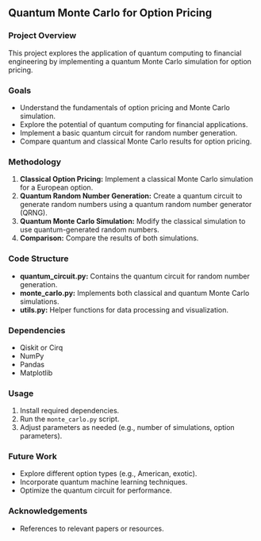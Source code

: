 ## Quantum Monte Carlo for Option Pricing

### Project Overview
This project explores the application of quantum computing to financial engineering by implementing a quantum Monte Carlo simulation for option pricing.

### Goals
* Understand the fundamentals of option pricing and Monte Carlo simulation.
* Explore the potential of quantum computing for financial applications.
* Implement a basic quantum circuit for random number generation.
* Compare quantum and classical Monte Carlo results for option pricing.

### Methodology
1. **Classical Option Pricing:** Implement a classical Monte Carlo simulation for a European option.
2. **Quantum Random Number Generation:** Create a quantum circuit to generate random numbers using a quantum random number generator (QRNG).
3. **Quantum Monte Carlo Simulation:** Modify the classical simulation to use quantum-generated random numbers.
4. **Comparison:** Compare the results of both simulations.

### Code Structure
* **quantum_circuit.py:** Contains the quantum circuit for random number generation.
* **monte_carlo.py:** Implements both classical and quantum Monte Carlo simulations.
* **utils.py:** Helper functions for data processing and visualization.

### Dependencies
* Qiskit or Cirq
* NumPy
* Pandas
* Matplotlib

### Usage
1. Install required dependencies.
2. Run the `monte_carlo.py` script.
3. Adjust parameters as needed (e.g., number of simulations, option parameters).

### Future Work
* Explore different option types (e.g., American, exotic).
* Incorporate quantum machine learning techniques.
* Optimize the quantum circuit for performance.

### Acknowledgements
* References to relevant papers or resources.
